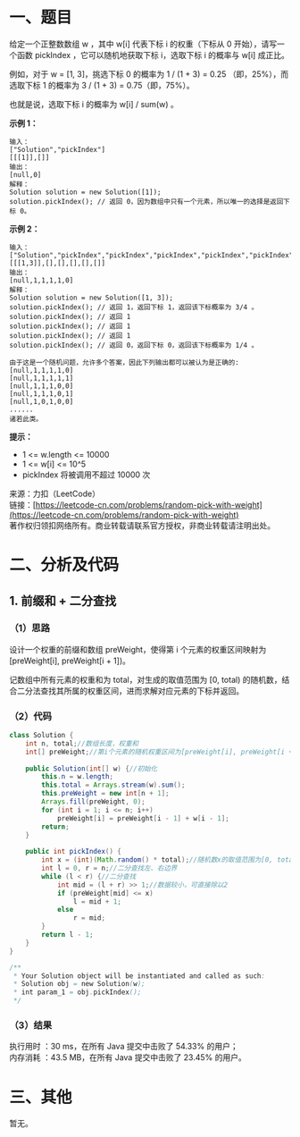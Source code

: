 # 一、题目
给定一个正整数数组 w ，其中 w[i] 代表下标 i 的权重（下标从 0 开始），请写一个函数 pickIndex ，它可以随机地获取下标 i，选取下标 i 的概率与 w[i] 成正比。   
   
例如，对于 w = [1, 3]，挑选下标 0 的概率为 1 / (1 + 3) = 0.25 （即，25%），而选取下标 1 的概率为 3 / (1 + 3) = 0.75（即，75%）。   
    
也就是说，选取下标 i 的概率为 w[i] / sum(w) 。    
   
**示例 1：**    
```
输入：
["Solution","pickIndex"]
[[[1]],[]]
输出：
[null,0]
解释：
Solution solution = new Solution([1]);
solution.pickIndex(); // 返回 0，因为数组中只有一个元素，所以唯一的选择是返回下标 0。
```
**示例 2：**   
```
输入：
["Solution","pickIndex","pickIndex","pickIndex","pickIndex","pickIndex"]
[[[1,3]],[],[],[],[],[]]
输出：
[null,1,1,1,1,0]
解释：
Solution solution = new Solution([1, 3]);
solution.pickIndex(); // 返回 1，返回下标 1，返回该下标概率为 3/4 。
solution.pickIndex(); // 返回 1
solution.pickIndex(); // 返回 1
solution.pickIndex(); // 返回 1
solution.pickIndex(); // 返回 0，返回下标 0，返回该下标概率为 1/4 。

由于这是一个随机问题，允许多个答案，因此下列输出都可以被认为是正确的:
[null,1,1,1,1,0]
[null,1,1,1,1,1]
[null,1,1,1,0,0]
[null,1,1,1,0,1]
[null,1,0,1,0,0]
......
诸若此类。
```
**提示：**    
- 1 <= w.length <= 10000
- 1 <= w[i] <= 10^5
- pickIndex 将被调用不超过 10000 次
    
    
来源：力扣（LeetCode）    
链接：[https://leetcode-cn.com/problems/random-pick-with-weight](https://leetcode-cn.com/problems/random-pick-with-weight)     
著作权归领扣网络所有。商业转载请联系官方授权，非商业转载请注明出处。    
# 二、分析及代码    
## 1. 前缀和 + 二分查找
### （1）思路
设计一个权重的前缀和数组 preWeight，使得第 i 个元素的权重区间映射为 [preWeight[i], preWeight[i + 1])。   
   
记数组中所有元素的权重和为 total，对生成的取值范围为 [0, total) 的随机数，结合二分法查找其所属的权重区间，进而求解对应元素的下标并返回。    
### （2）代码
```java
class Solution {
    int n, total;//数组长度，权重和
    int[] preWeight;//第i个元素的随机权重区间为[preWeight[i], preWeight[i + 1]), 总区间为[0, total)
    
    public Solution(int[] w) {//初始化
        this.n = w.length;
        this.total = Arrays.stream(w).sum();
        this.preWeight = new int[n + 1];
        Arrays.fill(preWeight, 0);
        for (int i = 1; i <= n; i++)
            preWeight[i] = preWeight[i - 1] + w[i - 1];
        return;
    }
    
    public int pickIndex() {
        int x = (int)(Math.random() * total);//随机数x的取值范围为[0, total)
        int l = 0, r = n;//二分查找左、右边界
        while (l < r) {//二分查找
            int mid = (l + r) >> 1;//数据较小，可直接除以2
            if (preWeight[mid] <= x)
                l = mid + 1;
            else
                r = mid;
        }
        return l - 1;
    }
}

/**
 * Your Solution object will be instantiated and called as such:
 * Solution obj = new Solution(w);
 * int param_1 = obj.pickIndex();
 */
```
### （3）结果
执行用时 ：30 ms，在所有 Java 提交中击败了 54.33% 的用户；    
内存消耗 ：43.5 MB，在所有 Java 提交中击败了 23.45% 的用户。      
# 三、其他
暂无。  
